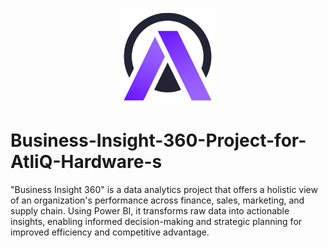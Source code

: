 <p align="center">
  <img src="https://raw.githubusercontent.com/NISSAN40499/Business-Insight-360-Project-for-AtliQ-Hardware-s/main/AtliQ-Logo-2.png" width="150">
</p>


# Business-Insight-360-Project-for-AtliQ-Hardware-s
"Business Insight 360" is a data analytics project that offers a holistic view of an organization's performance across finance, sales, marketing, and supply chain. Using Power BI, it transforms raw data into actionable insights, enabling informed decision-making and strategic planning for improved efficiency and competitive advantage.
